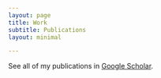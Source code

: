 ```yaml
---
layout: page
title: Work
subtitle: Publications
layout: minimal

---
```



See all of my publications in [Google Scholar](https://scholar.google.com/citations?hl=en&user=-5BC9nwAAAAJ&view_op=list_works&sortby=pubdate).



